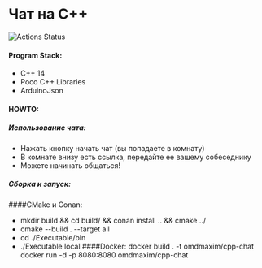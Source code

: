 # Чат на С++

![Actions Status](https://github.com/OhlupinMaxim/ChatCPP/actions/workflows/pushDocker.yml/badge.svg)

#### Program Stack:
- C++ 14
- Poco C++ Libraries
- ArduinoJson

#### HOWTO:

##### Использование чата:
- Нажать кнопку начать чат (вы попадаете в комнату)
- В комнате внизу есть ссылка, передайте ее вашему собеседнику
- Можете начинать общаться!

##### Сборка и запуск:
####CMake и Conan:
- mkdir build && cd build/ && conan install .. && cmake ../
- cmake --build . --target all
- cd ./Executable/bin
- ./Executable local
####Docker:
docker build . -t omdmaxim/cpp-chat
docker run -d -p 8080:8080  omdmaxim/cpp-chat
    


